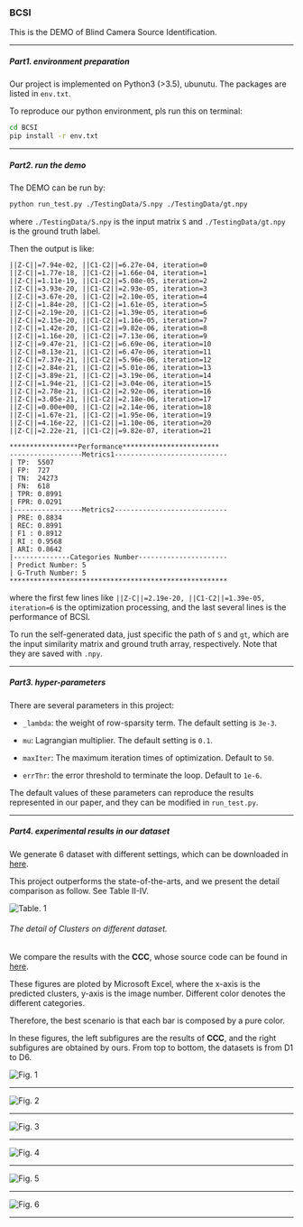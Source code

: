 ### BCSI

This is the DEMO of Blind Camera Source Identification. 

***

##### Part1. environment preparation

Our project is implemented on Python3 (>3.5), ubunutu. The packages are listed in `env.txt`. 

To reproduce our python environment, pls run this on terminal:
```bash
cd BCSI
pip install -r env.txt
```

***

##### Part2. run the demo

The DEMO can be run by:
```bash
python run_test.py ./TestingData/S.npy ./TestingData/gt.npy
```
where `./TestingData/S.npy` is the input matrix `S` and `./TestingData/gt.npy` is the ground truth label.

Then the output is like:
```commandline
||Z-C||=7.94e-02, ||C1-C2||=6.27e-04, iteration=0
||Z-C||=1.77e-18, ||C1-C2||=1.66e-04, iteration=1
||Z-C||=1.11e-19, ||C1-C2||=5.08e-05, iteration=2
||Z-C||=3.93e-20, ||C1-C2||=2.93e-05, iteration=3
||Z-C||=3.67e-20, ||C1-C2||=2.10e-05, iteration=4
||Z-C||=1.84e-20, ||C1-C2||=1.61e-05, iteration=5
||Z-C||=2.19e-20, ||C1-C2||=1.39e-05, iteration=6
||Z-C||=2.15e-20, ||C1-C2||=1.16e-05, iteration=7
||Z-C||=1.42e-20, ||C1-C2||=9.82e-06, iteration=8
||Z-C||=1.16e-20, ||C1-C2||=7.13e-06, iteration=9
||Z-C||=9.47e-21, ||C1-C2||=6.69e-06, iteration=10
||Z-C||=8.13e-21, ||C1-C2||=6.47e-06, iteration=11
||Z-C||=7.37e-21, ||C1-C2||=5.96e-06, iteration=12
||Z-C||=2.84e-21, ||C1-C2||=5.01e-06, iteration=13
||Z-C||=3.89e-21, ||C1-C2||=3.19e-06, iteration=14
||Z-C||=1.94e-21, ||C1-C2||=3.04e-06, iteration=15
||Z-C||=2.78e-21, ||C1-C2||=2.92e-06, iteration=16
||Z-C||=3.05e-21, ||C1-C2||=2.18e-06, iteration=17
||Z-C||=0.00e+00, ||C1-C2||=2.14e-06, iteration=18
||Z-C||=1.67e-21, ||C1-C2||=1.95e-06, iteration=19
||Z-C||=4.16e-22, ||C1-C2||=1.10e-06, iteration=20
||Z-C||=2.22e-21, ||C1-C2||=9.82e-07, iteration=21

*****************Performance************************
------------------Metrics1----------------------------
| TP:  5507
| FP:  727
| TN:  24273
| FN:  618
| TPR: 0.8991
| FPR: 0.0291
|-----------------Metrics2----------------------------
| PRE: 0.8834
| REC: 0.8991
| F1 : 0.8912
| RI : 0.9568
| ARI: 0.8642
|--------------Categories Number----------------------
| Predict Number: 5
| G-Truth Number: 5
******************************************************
```
where the first few lines like `||Z-C||=2.19e-20, ||C1-C2||=1.39e-05, iteration=6` is the optimization processing, and the last several lines is the performance of BCSI.

To run the self-generated data, just specific the path of `S` and `gt`, which are the input similarity matrix and ground truth array, respectively. Note that they are saved with `.npy`.  

***

##### Part3. hyper-parameters

There are several parameters in this project:

* `_lambda`: the weight of row-sparsity term. The default setting is `3e-3`.

* `mu`: Lagrangian multiplier. The default setting is `0.1`.

* `maxIter`: The maximum iteration times of optimization. Default to `50`.

* `errThr`: the error threshold to terminate the loop. Default to `1e-6`.

The default values of these parameters can reproduce the results represented in our paper, and they can be modified in `run_test.py`.
***

##### Part4. experimental results in our dataset

We generate 6 dataset with different settings, which can be downloaded in [here](https://www.jianguoyun.com/p/DVWEXaoQ6uPZBxiMsuMB).

This project outperforms the state-of-the-arts, and we present the detail comparison as follow. See Table II-IV.

![Table. 1](https://github.com/XiangJ87/BCSI/blob/master/Figures/TableII-IV.png?raw=true)



###### The detail of Clusters on different dataset.

We compare the results with the **CCC**, whose source code can be found in [here](http://www.grip.unina.it/index.php?option=com_content&view=article&id=79&Itemid=489&jsmallfib=1&dir=JSROOT/Blind_PRNUClustering).

These figures are ploted by Microsoft Excel, where the x-axis is the predicted clusters, y-axis is the image number. Different color denotes the different categories.

Therefore, the best scenario is that each bar is composed by a pure color.

In these figures, the left subfigures are the results of **CCC**, and the right subfigures are obtained by ours. From top to bottom, the datasets is from D1 to D6.


![Fig. 1](https://github.com/XiangJ87/BCSI/blob/master/Figures/D1Comparison.png?raw=true)
***
![Fig. 2](https://github.com/XiangJ87/BCSI/blob/master/Figures/D2Comparison.png?raw=true)
***
![Fig. 3](https://github.com/XiangJ87/BCSI/blob/master/Figures/D3Comparison.png?raw=true)
***
![Fig. 4](https://github.com/XiangJ87/BCSI/blob/master/Figures/D4Comparison.png?raw=true)
***
![Fig. 5](https://github.com/XiangJ87/BCSI/blob/master/Figures/D5Comparison.png?raw=true)
***
![Fig. 6](https://github.com/XiangJ87/BCSI/blob/master/Figures/D6Comparison.png?raw=true)

***
